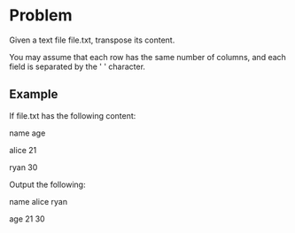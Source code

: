 # Problem

Given a text file file.txt, transpose its content.

You may assume that each row has the same number of columns, and each field is separated by the ' ' character.

## Example

If file.txt has the following content:

name age

alice 21

ryan 30

Output the following:

name alice ryan

age 21 30

